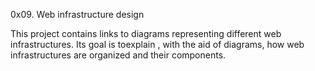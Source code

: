  0x09. Web infrastructure design

This project contains links to diagrams representing different web infrastructures.
Its goal is toexplain , with the aid of diagrams, how web infrastructures are organized and their components.
